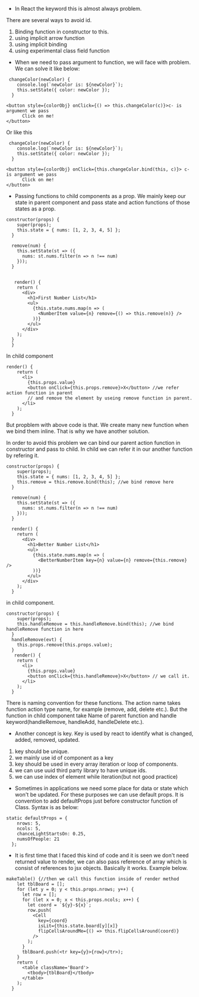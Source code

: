 - In React the keyword this is almost always problem.

There are several ways to avoid id.

1. Binding function in constructor to this.
2. using implicit arrow function
3. using implicit binding
4. using experimental class field function

- When we need to pass argument to function, we will face with problem. We can solve it like below:

```
 changeColor(newColor) {
    console.log(`newColor is: ${newColor}`);
    this.setState({ color: newColor });
  }

<button style={colorObj} onClick={() => this.changeColor(c)}>c- is argument we pass
      Click on me!
</button>

```

Or like this

```
 changeColor(newColor) {
    console.log(`newColor is: ${newColor}`);
    this.setState({ color: newColor });
  }

<button style={colorObj} onClick={this.changeColor.bind(this, c)}> c- is argument we pass
      Click on me!
</button>
```

- Passing functions to child components as a prop. We mainly keep our state in parent component and pass state and action functions of those states as a prop.

```
constructor(props) {
    super(props);
    this.state = { nums: [1, 2, 3, 4, 5] };
  }

  remove(num) {
    this.setState(st => ({
      nums: st.nums.filter(n => n !== num)
    }));
  }


   render() {
    return (
      <div>
        <h1>First Number List</h1>
        <ul>
          {this.state.nums.map(n => (
            <NumberItem value={n} remove={() => this.remove(n)} />
          ))}
        </ul>
      </div>
    );
  }
  }
```

In child component

```
render() {
    return (
      <li>
        {this.props.value}
        <button onClick={this.props.remove}>X</button> //we refer action function in parent
        // and remove the element by useing remove function in parent.
      </li>
    );
  }
```

But propblem with above code is that. We create many new function when we bind them inline. That is why we have another solution.

In order to avoid this problem we can bind our parent action function in constructor and pass to child. In child we can refer it in our another function by refering it.

```
constructor(props) {
    super(props);
    this.state = { nums: [1, 2, 3, 4, 5] };
    this.remove = this.remove.bind(this); //we bind remove here
  }

  remove(num) {
    this.setState(st => ({
      nums: st.nums.filter(n => n !== num)
    }));
  }

  render() {
    return (
      <div>
        <h1>Better Number List</h1>
        <ul>
          {this.state.nums.map(n => (
            <BetterNumberItem key={n} value={n} remove={this.remove} />
          ))}
        </ul>
      </div>
    );
  }
```

in child component.

```
constructor(props) {
    super(props);
    this.handleRemove = this.handleRemove.bind(this); //we bind handleRemove function in here
  }
  handleRemove(evt) {
    this.props.remove(this.props.value);
  }
   render() {
    return (
      <li>
        {this.props.value}
        <button onClick={this.handleRemove}>X</button> // we call it.
      </li>
    );
  }
```

There is naming convention for these functions. The action name takes function action type name, for example (remove, add, delete etc.). But the function in child component take Name of parent function and handle keyword(handleRemove, handleAdd, handleDelete etc.).

- Another concept is key. Key is used by react to identify what is changed, added, removed, updated.

1.  key should be unique.
2.  we mainly use id of component as a key
3.  key should be used in every array iteration or loop of components.
4.  we can use uuid third party library to have unique ids.
5.  we can use index of element while iteration(but not good practice)

- Sometimes in applications we need some place for data or state which won't be updated.
  For these purposes we can use default props. It is convention to add defaultProps just before constructor function of Class. Syntax is as below:

```
static defaultProps = {
    nrows: 5,
    ncols: 5,
    chanceLightStartsOn: 0.25,
    numsOfPeople: 21
  };
```

- It is first time that I faced this kind of code and it is seen we don't need returned value to render, we can also pass reference of array which is consist of references to jsx objects. Basically it works. Example below.

```
makeTable() {//then we call this function inside of render method
    let tblBoard = [];
    for (let y = 0; y < this.props.nrows; y++) {
      let row = [];
      for (let x = 0; x < this.props.ncols; x++) {
        let coord = `${y}-${x}`;
        row.push(
          <Cell
            key={coord}
            isLit={this.state.board[y][x]}
            flipCellsAroundMe={() => this.flipCellsAround(coord)}
          />
        );
      }
      tblBoard.push(<tr key={y}>{row}</tr>);
    }
    return (
      <table className='Board'>
        <tbody>{tblBoard}</tbody>
      </table>
    );
  }
```
